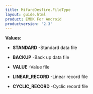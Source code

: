 ```yaml
---
title: MifareDesfire.FileType
layout: guide.html
product: EMDK For Android
productversion: '2.3'
---
```




**Values:**

* **STANDARD** -Standard data file

* **BACKUP** -Back up data file

* **VALUE** -Value file

* **LINEAR_RECORD** -Linear record file

* **CYCLIC_RECORD** -Cyclic record file










